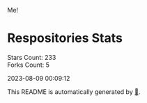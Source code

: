 Me!

# Respositories Stats
Stars Count: 233  
Forks Count: 5

2023-08-09 00:09:12  

This README is automatically generated by [🐰](https://github.com/rnitta/rnitta).
